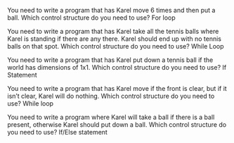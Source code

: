 You need to write a program that has Karel move 6 times and then put a ball. Which control structure do you need to use?
For loop

You need to write a program that has Karel take all the tennis balls where Karel is standing if there are any there. Karel should end up with no tennis balls on that spot. Which control structure do you need to use?
While Loop

You need to write a program that has Karel put down a tennis ball if the world has dimensions of 1x1. Which control structure do you need to use?
If Statement

You need to write a program that has Karel move if the front is clear, but if it isn’t clear, Karel will do nothing. Which control structure do you need to use?
While loop

You need to write a program where Karel will take a ball if there is a ball present, otherwise Karel should put down a ball. Which control structure do you need to use?
If/Else statement
